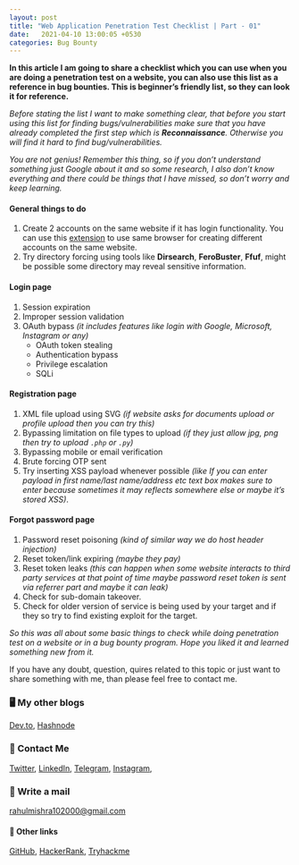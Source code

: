 ```yaml
---
layout: post
title: "Web Application Penetration Test Checklist | Part - 01"
date:   2021-04-10 13:00:05 +0530
categories: Bug Bounty
---
```


**In this article I am going to share a checklist which you can use when you are doing a penetration test on a website, you can also use this list as a reference in bug bounties. This is beginner’s friendly list, so they can look it for reference.**

*Before stating the list I want to make something clear, that before you start using this list for finding bugs/vulnerabilities make sure that you have already completed the first step which is **Reconnaissance**. Otherwise you will find it hard to find bug/vulnerabilities.*

*You are not genius! Remember this thing, so if you don’t understand something just Google about it and so some research, I also don’t know everything and there could be things that I have missed, so don’t worry and keep learning.*

#### General things to do 

1. Create 2 accounts on the same website if it has login functionality. You can use this [extension]( https://addons.mozilla.org/en-US/firefox/addon/multi-account-containers/) to use same browser for creating different accounts on the same website.
2. Try directory forcing using tools like **Dirsearch**, **FeroBuster**, **Ffuf**, might be possible some directory may reveal sensitive information.

#### Login page
1. Session expiration 
2. Improper session validation 
3. OAuth bypass *(it includes features like login with Google, Microsoft, Instagram or any)*
    - OAuth token stealing
    - Authentication bypass
    - Privilege escalation
    - SQLi

#### Registration page
1. XML file upload using SVG *(if website asks for documents upload or profile upload then you can try this)*
2. Bypassing limitation on file types to upload *(if they just allow jpg, png then try to upload `.php` or `.py`)*
3. Bypassing mobile or email verification
4. Brute forcing OTP sent
5. Try inserting XSS payload whenever possible *(like If you can enter payload in first name/last name/address etc text box makes sure to enter because sometimes it may reflects somewhere else or maybe it’s stored XSS)*.

#### Forgot password page
1. Password reset poisoning *(kind of similar way we do host header injection)*
2. Reset token/link expiring *(maybe they pay)*
3. Reset token leaks *(this can happen when some website interacts to third party services at that point of time maybe password reset token is sent via referrer part and maybe it can leak)*
4. Check for sub-domain takeover.
5. Check for older version of service is being used by your target and if they so try to find existing exploit for the target.

*So this was all about some basic things to check while doing penetration test on a website or in a bug bounty program. Hope you liked it and learned something new from it.*

If you have any doubt, question, quires related to this topic or just want to share something with me, than please feel free to contact me.

### 🖥 My other blogs
[Dev.to](https://dev.to/rahulmishra05),
[Hashnode](https://hashnode.com/@programmingport)

### 📱 Contact Me

[Twitter](https://twitter.com/r_mishra10),
[LinkedIn](https://www.linkedin.com/in/rahul-mishra-66210b185),
[Telegram](https://t.me/rahul_mishra10),
[Instagram](https://www.instagram.com/rahul_mishra10/?hl=en),

### 📧 Write a mail
<rahulmishra102000@gmail.com>

#### 🚀 Other links

[GitHub](https://github.com/rahulMishra05),
[HackerRank](https://www.hackerrank.com/rahulmishra10201),
[Tryhackme](https://tryhackme.com/p/rahulMishra05)

